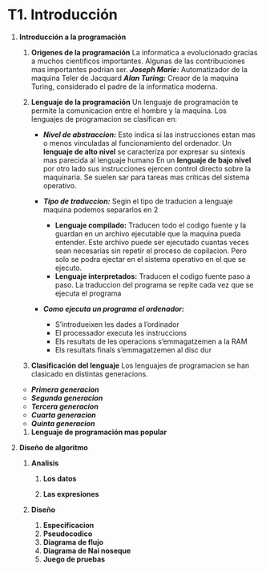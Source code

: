 # T1. Introducción

1. **Introducción a la programación**

    1. **Origenes de la programación**
    La informatica a evolucionado gracias a muchos cientificos importantes. Algunas de las contribuciones mas importantes podrian ser.
    _**Joseph Marie:**_ Automatizador de la maquina Teler de Jacquard
    _**Alan Turing:**_ Creaor de la maquina Turing, considerado el padre de la informatica moderna.

    1. **Lenguaje de la programación**
    Un lenguaje de programación te permite la comunicacion entre el hombre y la maquina.
    Los lenguajes de programacion se clasifican en:
        * ***Nivel de abstraccion:*** 
        Esto indica si las instrucciones estan mas o menos vinculadas al funcionamiento del ordenador.
        Un **lenguaje de alto nivel** se caracteriza por expresar su sintexis mas parecida al lenguaje humano
        En un **lenguaje de bajo nivel** por otro lado sus instrucciones ejercen control directo sobre la maquinaria. Se suelen sar para tareas mas criticas del sistema operativo.

        * ***Tipo de traduccion:***
        Segin el tipo de traducion a lenguaje maquina podemos separarlos en 2
            - **Lenguaje compilado:** Traducen todo el codigo fuente y la guardan en un archivo ejecutable que la maquina pueda entender. Este archivo puede ser ejecutado cuantas veces sean necesarias sin repetir el proceso de copilacion. Pero solo se podra ejectar en el sistema operativo en el que se ejecuto.
            - **Lenguaje interpretados:** Traducen el codigo fuente paso a paso. La traduccion del programa se repite cada vez que se ejecuta el programa
        * _**Como ejecuta un programa el ordenador:**_
            -   S’introdueixen les dades a l’ordinador
            -   El processador executa les instruccions
            -   Els resultats de les operacions s’emmagatzemen a la RAM
            -   Els resultats finals s’emmagatzemen al disc dur
    1. **Clasificación del lenguaje**
    Los lenguajes de programacion se han clasicado en distintas generacions.
    -   _**Primera generacion**_
    -   _**Segunda generacion**_
    -   _**Tercera generacion**_
    -   _**Cuarta generacion**_
    -   _**Quinta generacion**_
    1. **Lenguaje de programación mas popular**


1. **Diseño de algoritmo** 

    1. **Analisis**

        1. **Los datos**

        1. **Las expresiones**

    1. **Diseño**

        1. **Especificacion**
        1. **Pseudocodico**
        1. **Diagrama de flujo**
        1. **Diagrama de Nai noseque**
        1. **Juego de pruebas**

